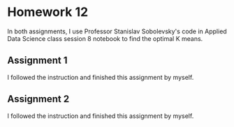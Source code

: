 # Homework 12
In both assignments, I use Professor Stanislav Sobolevsky's code in Applied Data Science class session 8 notebook to find the optimal K means.
## Assignment 1
I followed the instruction and finished this assignment by myself.
## Assignment 2
I followed the instruction and finished this assignment by myself.


